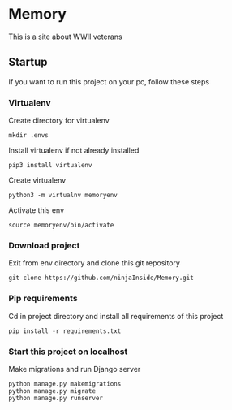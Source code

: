 # Memory

This is a site about WWII veterans

## Startup

If you want to run this project on your pc, follow these steps

### Virtualenv

Create directory for virtualenv

```
mkdir .envs
```

Install virtualenv if not already installed

```
pip3 install virtualenv
```

Create virtualenv

```
python3 -m virtualnv memoryenv
```

Activate this env

```
source memoryenv/bin/activate
```

### Download project

Exit from env directory and clone this git repository

```
git clone https://github.com/ninjaInside/Memory.git
```

### Pip requirements

Cd in project directory and install all requirements of this project

```
pip install -r requirements.txt
```

### Start this project on localhost

Make migrations and run Django server

```
python manage.py makemigrations
python manage.py migrate
python manage.py runserver
```
